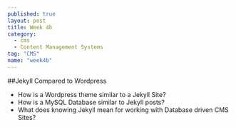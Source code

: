 ```yaml
---
published: true
layout: post
title: Week 4b
category: 
  - cms
  - Content Management Systems
tag: "CMS"
name: "week4b"
---
```


##Jekyll Compared to Wordpress

* How is a Wordpress theme similar to a Jekyll Site?
* How is a MySQL Database similar to Jekyll posts?
* What does knowing Jekyll mean for working with Database driven CMS Sites?


